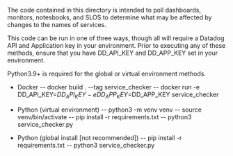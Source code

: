 The code contained in this directory is intended to poll dashboards, monitors, notesbooks, and SLOS
to determine what may be affected by changes to the names of services.

This code can be run in one of three ways, though all will require a Datadog API and Application key
in your environment. Prior to executing any of these methods, ensure that you have DD_API_KEY and 
DD_APP_KEY set in your environment.

Python3.9+ is required for the global or virtual environment methods.

- Docker
-- docker build . --tag service_checker
-- docker run -e DD_API_KEY=$DD_API_KEY -e DD_APP_KEY=$DD_APP_KEY service_checker

- Python (virtual environment)
-- python3 -m venv venv
-- source venv/bin/activate
-- pip install -r requirements.txt
-- python3 service_checker.py

- Python (global install [not recommended])
-- pip install -r requirements.txt
-- python3 service_checker.py
